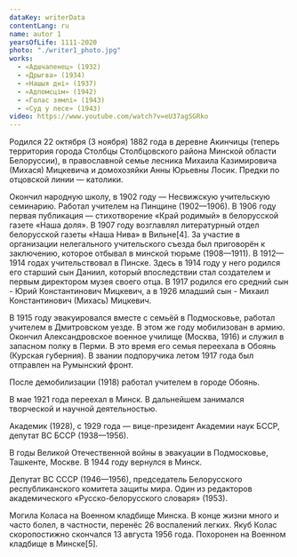 ```yaml
---
dataKey: writerData
contentLang: ru
name: autor 1
yearsOfLife: 1111-2020
photo: "./writer1_photo.jpg"
works:
  - «Адшчапенец» (1932)
  - «Дрыгва» (1934)
  - «Нашыя дні» (1937)
  - «Адпомсцім» (1942)
  - «Голас зямлі» (1943)
  - «Суд у лесе» (1943)
video: https://www.youtube.com/watch?v=eU37agSGRko
---
```


Родился 22 октября (3 ноября) 1882 года в деревне Акинчицы (теперь территория города Столбцы Столбцовского района Минской области Белоруссии), в православной семье лесника Михаила Казимировича (Михася) Мицкевича и домохозяйки Анны Юрьевны Лосик. Предки по отцовской линии — католики.

Окончил народную школу, в 1902 году — Несвижскую учительскую семинарию. Работал учителем на Пинщине (1902—1906). В 1906 году первая публикация — стихотворение «Край родимый» в белорусской газете «Наша доля». В 1907 году возглавлял литературный отдел белорусской газеты «Наша Нива» в Вильне[4]. За участие в организации нелегального учительского съезда был приговорён к заключению, которое отбывал в минской тюрьме (1908—1911). В 1912—1914 годах учительствовал в Пинске. Здесь в 1914 году у него родился его старший сын Даниил, который впоследствии стал создателем и первым директором музея своего отца. В 1917 родился его средний сын - Юрий Константинович Мицкевич, а в 1926 младший сын - Михаил Константинович (Михась) Мицкевич.

В 1915 году эвакуировался вместе с семьёй в Подмосковье, работал учителем в Дмитровском уезде. В этом же году мобилизован в армию. Окончил Александровское военное училище (Москва, 1916) и служил в запасном полку в Перми. В это время его семья переехала в Обоянь (Курская губерния). В звании подпоручика летом 1917 года был отправлен на Румынский фронт.

После демобилизации (1918) работал учителем в городе Обоянь.

В мае 1921 года переехал в Минск. В дальнейшем занимался творческой и научной деятельностью.

Академик (1928), с 1929 года — вице-президент Академии наук БССР, депутат ВС БССР (1938—1956).

В годы Великой Отечественной войны в эвакуации в Подмосковье, Ташкенте, Москве. В 1944 году вернулся в Минск.

Депутат ВС СССР (1946—1956), председатель Белорусского республиканского комитета защиты мира. Один из редакторов академического «Русско-белорусского словаря» (1953).

Могила Коласа на Военном кладбище Минска.
В конце жизни много и часто болел, в частности, перенёс 26 воспалений легких. Якуб Колас скоропостижно скончался 13 августа 1956 года. Похоронен на Военном кладбище в Минске[5].
